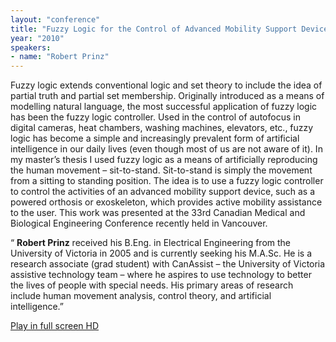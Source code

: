 ```yaml
---
layout: "conference"
title: "Fuzzy Logic for the Control of Advanced Mobility Support Devices"
year: "2010"
speakers:
- name: "Robert Prinz"
---
```



Fuzzy logic extends conventional logic and set theory to include the idea of
partial truth and partial set membership. Originally introduced as a means of
modelling natural language, the most successful application of fuzzy logic has
been the fuzzy logic controller. Used in the control of autofocus in digital
cameras, heat chambers, washing machines, elevators, etc., fuzzy logic has
become a simple and increasingly prevalent form of artificial intelligence in
our daily lives (even though most of us are not aware of it). In my master’s
thesis I used fuzzy logic as a means of artificially reproducing the human
movement – sit-to-stand. Sit-to-stand is simply the movement from a sitting to
standing position. The idea is to use a fuzzy logic controller to control the
activities of an advanced mobility support device, such as a powered orthosis
or exoskeleton, which provides active mobility assistance to the user. This
work was presented at the 33rd Canadian Medical and Biological Engineering
Conference recently held in Vancouver.

“ **Robert Prinz** received his B.Eng. in Electrical Engineering from the
University of Victoria in 2005 and is currently seeking his M.A.Sc. He is a
research associate (grad student) with CanAssist – the University of Victoria
assistive technology team – where he aspires to use technology to better the
lives of people with special needs. His primary areas of research include
human movement analysis, control theory, and artificial intelligence.”


[ Play in full screen HD
](https://web.archive.org/web/20210413203954/https://www.youtube.com/v/E_d6ph_8KgE?fs=1&hl=en_US&rel=0&hd=1)


[//]: # (Retrieved from https://web.archive.org/web/20210416135337/https://www.ideawave.ca/the-conference/fuzzy-logic-for-the-control-of-advanced-mobility-support-devices)